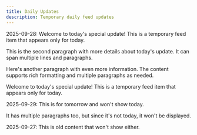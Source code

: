 ```yaml
---
title: Daily Updates
description: Temporary daily feed updates
---
```


2025-09-28: Welcome to today's special update! This is a temporary feed item that appears only for today.

This is the second paragraph with more details about today's update. It can span multiple lines and paragraphs.

Here's another paragraph with even more information. The content supports rich formatting and multiple paragraphs as needed.

Welcome to today's special update! This is a temporary feed item that appears only for today.

2025-09-29: This is for tomorrow and won't show today.

It has multiple paragraphs too, but since it's not today, it won't be displayed.

2025-09-27: This is old content that won't show either.
